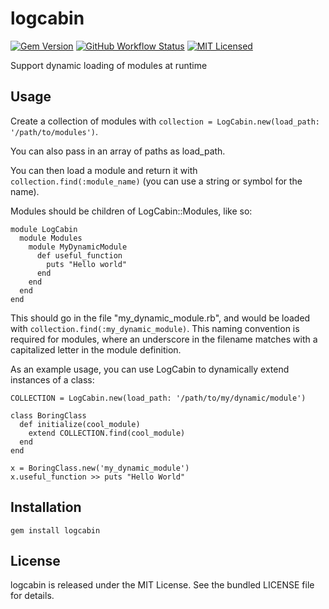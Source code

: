 logcabin
=========

[![Gem Version](https://img.shields.io/gem/v/logcabin.svg)](https://rubygems.org/gems/logcabin)
[![GitHub Workflow Status](https://img.shields.io/actions/github/workflow/status/akerl/logcabin/build.yml?branch=main)](https://github.com/akerl/logcabin/actions)
[![MIT Licensed](https://img.shields.io/badge/license-MIT-green.svg)](https://tldrlegal.com/license/mit-license)

Support dynamic loading of modules at runtime

## Usage

Create a collection of modules with `collection = LogCabin.new(load_path: '/path/to/modules')`.

You can also pass in an array of paths as load_path.

You can then load a module and return it with `collection.find(:module_name)` (you can use a string or symbol for the name).

Modules should be children of LogCabin::Modules, like so:

```
module LogCabin
  module Modules
    module MyDynamicModule
      def useful_function
        puts "Hello world"
      end
    end
  end
end
```

This should go in the file "my_dynamic_module.rb", and would be loaded with `collection.find(:my_dynamic_module)`. This naming convention is required for modules, where an underscore in the filename matches with a capitalized letter in the module definition.

As an example usage, you can use LogCabin to dynamically extend instances of a class:

```
COLLECTION = LogCabin.new(load_path: '/path/to/my/dynamic/module')

class BoringClass
  def initialize(cool_module)
    extend COLLECTION.find(cool_module)
  end
end

x = BoringClass.new('my_dynamic_module')
x.useful_function >> puts "Hello World"
```

## Installation

    gem install logcabin

## License

logcabin is released under the MIT License. See the bundled LICENSE file for details.

